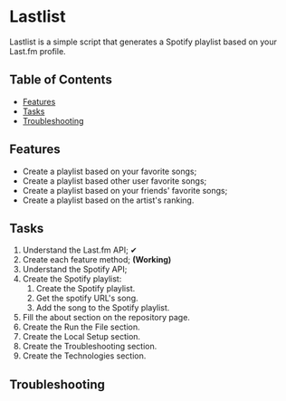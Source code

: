 # Lastlist

Lastlist is a simple script that generates a Spotify playlist based on your Last.fm profile. 

## Table of Contents
* [Features](#Features)
* [Tasks](#Tasks)
* [Troubleshooting](#Troubleshooting)

## Features
* Create a playlist based on your favorite songs;
* Create a playlist based other user favorite songs;
* Create a playlist based on your friends' favorite songs;
* Create a playlist based on the artist's ranking.

## Tasks
1. Understand the Last.fm API; ✔
2. Create each feature method; **(Working)**
4. Understand the Spotify API;
5. Create the Spotify playlist:
	1. Create the Spotify playlist.
	2. Get the spotify URL's song.
	3. Add the song to the Spotify playlist.
6. Fill the about section on the repository page.
7. Create the Run the File section.
8. Create the Local Setup section.
9. Create the Troubleshooting section.
10. Create the Technologies section.

## Troubleshooting
   [Last.fm API]:  <https://www.last.fm/api/intro>
   [Spotify Web API]: <https://developer.spotify.com/documentation/web-api/>
   [Requests Library v 2.22.0]: <https://requests.readthedocs.io/en/master/>
   [Account Overview]: <https://www.spotify.com/us/account/overview/>
   [Get Oauth]: <https://developer.spotify.com/console/post-playlists/>

